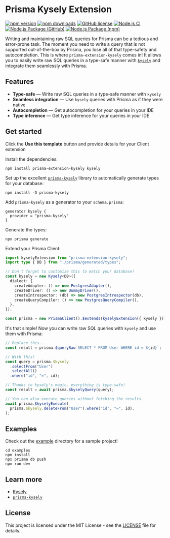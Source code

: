 # Prisma Kysely Extension

[![npm version](https://badge.fury.io/js/prisma-extension-kysely.svg)](https://badge.fury.io/js/prisma-extension-kysely)
[![npm downloads](https://img.shields.io/npm/dm/prisma-extension-kysely.svg)](https://www.npmjs.com/package/prisma-extension-kysely)
[![GitHub license](https://img.shields.io/github/license/eoin-obrien/prisma-extension-kysely.svg)](https://www.npmjs.com/package/prisma-extension-kysely)
[![Node.js CI](https://github.com/eoin-obrien/prisma-extension-kysely/actions/workflows/node.js.yml/badge.svg)](https://github.com/eoin-obrien/prisma-extension-kysely/actions/workflows/node.js.yml)
[![Node.js Package (GitHub)](https://github.com/eoin-obrien/prisma-extension-kysely/actions/workflows/npm-publish-github-packages.yml/badge.svg)](https://github.com/eoin-obrien/prisma-extension-kysely/actions/workflows/npm-publish-github-packages.yml)
[![Node.js Package (npm)](https://github.com/eoin-obrien/prisma-extension-kysely/actions/workflows/npm-publish.yml/badge.svg)](https://github.com/eoin-obrien/prisma-extension-kysely/actions/workflows/npm-publish.yml)

Writing and maintaining raw SQL queries for Prisma can be a tedious and error-prone task. The moment you need to write a query that is not supported out-of-the-box by Prisma, you lose all of that type-safety and autocompletion. This is where `prisma-extension-kysely` comes in! It allows you to easily write raw SQL queries in a type-safe manner with [`kysely`](https://kysely.dev/) and integrate them seamlessly with Prisma.

## Features

- **Type-safe** — Write raw SQL queries in a type-safe manner with `kysely`
- **Seamless integration** — Use `kysely` queries with Prisma as if they were native
- **Autocompletion** — Get autocompletion for your queries in your IDE
- **Type inference** — Get type inference for your queries in your IDE

## Get started

Click the **Use this template** button and provide details for your Client extension

Install the dependencies:

```shell
npm install prisma-extension-kysely kysely
```

Set up the excellent [`prisma-kysely`](https://www.npmjs.com/package/prisma-kysely) library to automatically generate types for your database:

```shell
npm install -D prisma-kysely
```

Add `prisma-kysely` as a generator to your `schema.prisma`:

```prisma
generator kysely {
  provider = "prisma-kysely"
}
```

Generate the types:

```shell
npx prisma generate
```

Extend your Prisma Client:

```typescript
import kyselyExtension from "prisma-extension-kysely";
import type { DB } from "./prisma/generated/types";

// Don't forget to customize this to match your database!
const kysely = new Kysely<DB>({
  dialect: {
    createAdapter: () => new PostgresAdapter(),
    createDriver: () => new DummyDriver(),
    createIntrospector: (db) => new PostgresIntrospector(db),
    createQueryCompiler: () => new PostgresQueryCompiler(),
  },
});

const prisma = new PrismaClient().$extends(kyselyExtension({ kysely }));
```

It's that simple! Now you can write raw SQL queries with `kysely` and use them with Prisma:

```typescript
// Replace this...
const result = prisma.$queryRaw`SELECT * FROM User WHERE id = ${id}`;

// With this!
const query = prisma.$kysely
  .selectFrom("User")
  .selectAll()
  .where("id", "=", id);

// Thanks to kysely's magic, everything is type-safe!
const result = await prisma.$kyselyQuery(query);

// You can also execute queries without fetching the results
await prisma.$kyselyExecute(
  prisma.$kysely.deleteFrom("User").where("id", "=", id),
);
```

## Examples

Check out the [example](example) directory for a sample project!

```shell
cd examples
npm install
npx prisma db push
npm run dev
```

## Learn more

- [Kysely](https://kysely.dev/)
- [`prisma-kysely`](https://www.npmjs.com/package/prisma-kysely)

## License

This project is licensed under the MIT License - see the [LICENSE](LICENSE) file for details.
